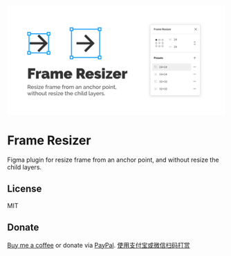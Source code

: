 ![](preview.png)

# Frame Resizer

Figma plugin for resize frame from an anchor point, and without resize the child layers.

## License

MIT

## Donate

[Buy me a coffee](https://www.buymeacoffee.com/ashung) or donate via [PayPal](https://www.paypal.me/ashung/5). [使用支付宝或微信扫码打赏](https://ashung.github.io/donate.html)

